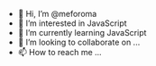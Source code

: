 - 👋 Hi, I’m @meforoma
- 👀 I’m interested in JavaScript
- 🌱 I’m currently learning JavaScript
- 💞️ I’m looking to collaborate on ...
- 📫 How to reach me ...

<!---
meforoma/meforoma is a ✨ special ✨ repository because its `README.md` (this file) appears on your GitHub profile.
You can click the Preview link to take a look at your changes.
--->

